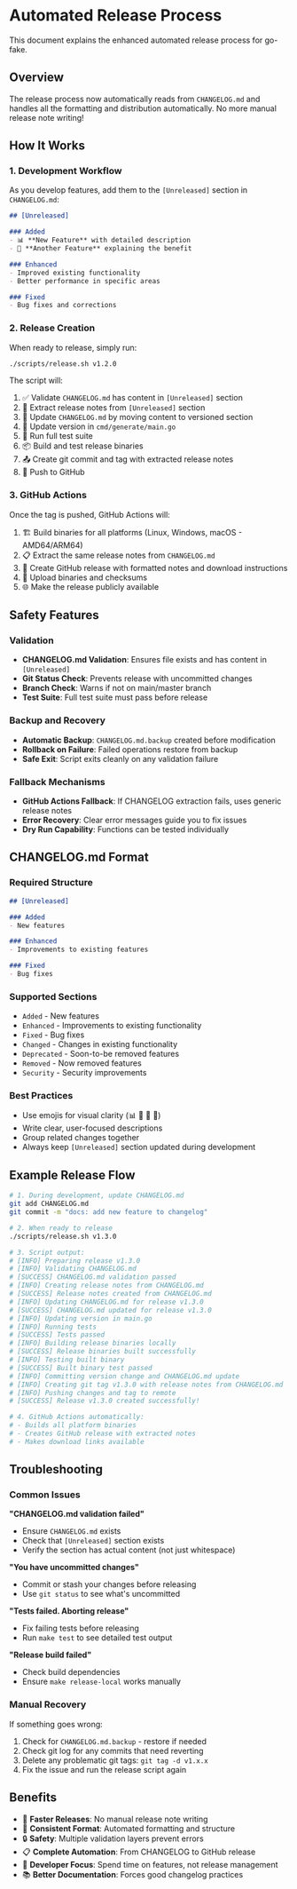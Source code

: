 # Automated Release Process

This document explains the enhanced automated release process for go-fake.

## Overview

The release process now automatically reads from `CHANGELOG.md` and handles all the formatting and distribution automatically. No more manual release note writing!

## How It Works

### 1. Development Workflow
As you develop features, add them to the `[Unreleased]` section in `CHANGELOG.md`:

```markdown
## [Unreleased]

### Added
- 📊 **New Feature** with detailed description
- 🎯 **Another Feature** explaining the benefit

### Enhanced  
- Improved existing functionality
- Better performance in specific areas

### Fixed
- Bug fixes and corrections
```

### 2. Release Creation
When ready to release, simply run:

```bash
./scripts/release.sh v1.2.0
```

The script will:
1. ✅ Validate `CHANGELOG.md` has content in `[Unreleased]` section
2. 📝 Extract release notes from `[Unreleased]` section
3. 🔄 Update `CHANGELOG.md` by moving content to versioned section
4. 🔢 Update version in `cmd/generate/main.go`
5. 🧪 Run full test suite
6. 📦 Build and test release binaries
7. 📤 Create git commit and tag with extracted release notes
8. 🚀 Push to GitHub

### 3. GitHub Actions
Once the tag is pushed, GitHub Actions will:
1. 🏗️ Build binaries for all platforms (Linux, Windows, macOS - AMD64/ARM64)
2. 📋 Extract the same release notes from `CHANGELOG.md`
3. 🎁 Create GitHub release with formatted notes and download instructions
4. 📎 Upload binaries and checksums
5. 🌐 Make the release publicly available

## Safety Features

### Validation
- **CHANGELOG.md Validation**: Ensures file exists and has content in `[Unreleased]`
- **Git Status Check**: Prevents release with uncommitted changes
- **Branch Check**: Warns if not on main/master branch
- **Test Suite**: Full test suite must pass before release

### Backup and Recovery
- **Automatic Backup**: `CHANGELOG.md.backup` created before modification
- **Rollback on Failure**: Failed operations restore from backup
- **Safe Exit**: Script exits cleanly on any validation failure

### Fallback Mechanisms
- **GitHub Actions Fallback**: If CHANGELOG extraction fails, uses generic release notes
- **Error Recovery**: Clear error messages guide you to fix issues
- **Dry Run Capability**: Functions can be tested individually

## CHANGELOG.md Format

### Required Structure
```markdown
## [Unreleased]

### Added
- New features

### Enhanced
- Improvements to existing features

### Fixed
- Bug fixes
```

### Supported Sections
- `Added` - New features
- `Enhanced` - Improvements to existing functionality  
- `Fixed` - Bug fixes
- `Changed` - Changes in existing functionality
- `Deprecated` - Soon-to-be removed features
- `Removed` - Now removed features
- `Security` - Security improvements

### Best Practices
- Use emojis for visual clarity (📊 🎯 🔧 🐛)
- Write clear, user-focused descriptions
- Group related changes together
- Always keep `[Unreleased]` section updated during development

## Example Release Flow

```bash
# 1. During development, update CHANGELOG.md
git add CHANGELOG.md
git commit -m "docs: add new feature to changelog"

# 2. When ready to release
./scripts/release.sh v1.3.0

# 3. Script output:
# [INFO] Preparing release v1.3.0
# [INFO] Validating CHANGELOG.md
# [SUCCESS] CHANGELOG.md validation passed
# [INFO] Creating release notes from CHANGELOG.md
# [SUCCESS] Release notes created from CHANGELOG.md
# [INFO] Updating CHANGELOG.md for release v1.3.0
# [SUCCESS] CHANGELOG.md updated for release v1.3.0
# [INFO] Updating version in main.go
# [INFO] Running tests
# [SUCCESS] Tests passed
# [INFO] Building release binaries locally
# [SUCCESS] Release binaries built successfully
# [INFO] Testing built binary
# [SUCCESS] Built binary test passed
# [INFO] Committing version change and CHANGELOG.md update
# [INFO] Creating git tag v1.3.0 with release notes from CHANGELOG.md
# [INFO] Pushing changes and tag to remote
# [SUCCESS] Release v1.3.0 created successfully!

# 4. GitHub Actions automatically:
# - Builds all platform binaries
# - Creates GitHub release with extracted notes
# - Makes download links available
```

## Troubleshooting

### Common Issues

**"CHANGELOG.md validation failed"**
- Ensure `CHANGELOG.md` exists
- Check that `[Unreleased]` section exists
- Verify the section has actual content (not just whitespace)

**"You have uncommitted changes"**
- Commit or stash your changes before releasing
- Use `git status` to see what's uncommitted

**"Tests failed. Aborting release"**
- Fix failing tests before releasing
- Run `make test` to see detailed test output

**"Release build failed"**
- Check build dependencies
- Ensure `make release-local` works manually

### Manual Recovery

If something goes wrong:
1. Check for `CHANGELOG.md.backup` - restore if needed
2. Check git log for any commits that need reverting
3. Delete any problematic git tags: `git tag -d v1.x.x`
4. Fix the issue and run the release script again

## Benefits

- 🚀 **Faster Releases**: No manual release note writing
- 📝 **Consistent Format**: Automated formatting and structure
- 🔒 **Safety**: Multiple validation layers prevent errors
- 📋 **Complete Automation**: From CHANGELOG to GitHub release
- 🎯 **Developer Focus**: Spend time on features, not release management
- 📚 **Better Documentation**: Forces good changelog practices
